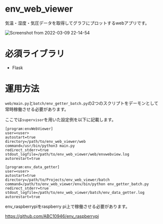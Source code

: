 # env_web_viewer

気温・湿度・気圧データを取得してグラフにプロットするwebアプリです。

![Screenshot from 2022-03-09 22-14-54](https://user-images.githubusercontent.com/42955848/157448950-56a64f4c-06fc-4c3b-8106-44555c91c42d.png)


# 必須ライブラリ

- Flask


# 運用方法

`web/main.py`と`batch/env_getter_batch.py`の2つのスクリプトをデーモンとして常時稼働させる必要があります。

ここでは`supervisor`を用いた設定例を以下に記載します。

```
[program:envWebViewer]
user=<user>
autostart=true
directory=/path/to/env_web_viewer/web
command=/usr/bin/python3 main.py
redirect_stderr=true
stdout_logfile=/path/to/env_web_viewer/web/envwebview.log
autorestart=true

[program:env_data_getter]
user=<user>
autostart=true
directory=/path/to/Projects/env_web_viewer/batch
command=/path/to/env_web_viewer/env/bin/python env_getter_batch.py
redirect_stderr=true
stdout_logfile=/path/to/env_web_viewer/batch/env_data_getter.log
autorestart=true
```

env_raspberrypiをraspberry pi上で稼働させる必要があります。

https://github.com/ABC10946/env_raspberrypi
